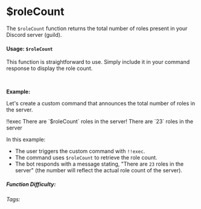 # $roleCount

The `$roleCount` function returns the total number of roles present in your Discord server (guild).

#### Usage: `$roleCount`

This function is straightforward to use. Simply include it in your command response to display the role count.

<br/>

**Example:**

Let's create a custom command that announces the total number of roles in the server.

<discord-messages>
	<discord-message :bot="false" role-color="#ffcc9a" author="Member">
		!!exec There are `$roleCount` roles in the server!
	</discord-message>
	<discord-message :bot="true" role-color="#0099ff" author="Custom Command" avatar="https://media.discordapp.net/avatars/725721249652670555/781224f90c3b841ba5b40678e032f74a.webp">
		There are `23` roles in the server
	</discord-message>
</discord-messages>

In this example:

*   The user triggers the custom command with `!!exec`.
*   The command uses `$roleCount` to retrieve the role count.
*   The bot responds with a message stating, "There are `23` roles in the server" (the number will reflect the actual role count of the server).

##### Function Difficulty: <Badge type="tip" text="Easy" vertical="middle" />

###### Tags: <Badge type="tip" text="role" vertical="middle" /> <Badge type="tip" text="count" vertical="middle" /> <Badge type="tip" text="amount of roles" vertical="middle" /> <Badge type="tip" text="return number" vertical="middle" />